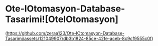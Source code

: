 # Ote-lOtomasyon-Database-Tasarimi![OtelOtomasyon]
(https://github.com/zeraa123/Ote-lOtomasyon-Database-Tasarimi/assets/121049907/db3b1824-85ce-42fe-aceb-8c9cf9555c0f)
